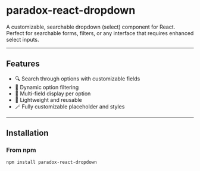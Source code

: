 # paradox-react-dropdown

A customizable, searchable dropdown (select) component for React. Perfect for searchable forms, filters, or any interface that requires enhanced select inputs.

---

## Features

- 🔍 Search through options with customizable fields
- 🔄 Dynamic option filtering
- 💬 Multi-field display per option
- 🎯 Lightweight and reusable
- 🪄 Fully customizable placeholder and styles

---

##  Installation

### From npm

```bash
npm install paradox-react-dropdown
